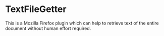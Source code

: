 # TextFileGetter
This is a Mozilla Firefox plugin which can help to retrieve text of the entire document without human effort required.
